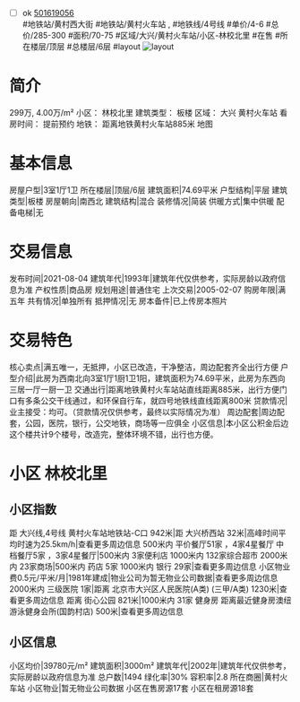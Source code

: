 - [ ] ok [501619056](https://bj.5i5j.com/ershoufang/501619056.html)  
 #地铁站/黄村西大街 #地铁站/黄村火车站 ,  #地铁线/4号线
#单价/4-6 #总价/285-300 #面积/70-75   #区域/大兴/黄村火车站/小区-林校北里 #在售 #所在楼层/顶层 #总楼层/6层 #layout 
![layout](http://image2a.5i5j.com/bdir/layout/adddb7c5883d4afe83a2044d8716a8ba.jpg_P5.jpg) 
# 简介 
 299万,  4.00万/m² 
小区： 林校北里
建筑类型： 板楼
区域： 大兴 黄村火车站
看房时间： 提前预约
地铁： 距离地铁黄村火车站885米 地图
# 基本信息 
 房屋户型|3室1厅1卫
所在楼层|顶层/6层
建筑面积|74.69平米
户型结构|平层
建筑类型|板楼
房屋朝向|南西北
建筑结构|混合
装修情况|简装
供暖方式|集中供暖
配备电梯|无
# 交易信息 
 发布时间|2021-08-04
建筑年代|1993年|建筑年代仅供参考，实际房龄以政府信息为准
产权性质|商品房
规划用途|普通住宅
上次交易|2005-02-07
购房年限|满五年
共有情况|单独所有
抵押情况|无
房本备件|已上传房本照片
# 交易特色 
 核心卖点|满五唯一，无抵押，小区已改造，干净整洁，周边配套齐全出行方便
户型介绍|此房为西南北向3室1厅1厨1卫1阳，建筑面积为74.69平米，此房为东西向三居一厅一厨一卫
交通出行|距离地铁黄村火车站站直线距离885米，出行方便门口有多条公交干线通过，和环保自行车，就四号地铁线直线距离800米
贷款情况|业主接受：均可。（贷款情况仅供参考，最终以实际情况为准）
周边配套|周边配套，公园，医院，银行，公交地铁，商场等一应俱全
小区信息|本小区公积金后边这个楼共计9个楼号，改造完，整体环境不错，出行也方便。
# 小区 林校北里
## 小区指数 
 距 大兴线,4号线 黄村火车站地铁站-C口 942米|距 大兴桥西站 32米|高峰时间平均时速为25.5km/h|查看更多周边信息
500米内 平价餐厅51家 ，4家4星餐厅
中档餐厅5家 ，3家4星餐厅|500米内 3家便利店
1000米内 132家综合超市
2000米内 23家商场|500米内 药店 5家
1000米内 银行 29家|查看更多周边信息
小区物业费0.5元/平米/月|1981年建成|物业公司为暂无物业公司数据|查看更多周边信息
2000米内 三级医院 1家|距离 北京市大兴区人民医院(A类) (三甲/A类) 1230米|查看更多周边信息
距离 街心公园 821米|1000米内 31家 健身房
距离最近健身房澳纽游泳健身会所(国韵村店) 500米|查看更多周边信息
## 小区信息 
 小区均价|39780元/m²
建筑面积|3000m²
建筑年代|2002年|建筑年代仅供参考，实际房龄以政府信息为准
总户数|1494
绿化率|30%
容积率|2.8
所在商圈|黄村火车站
小区物业|暂无物业公司数据
小区在售房源17套
小区在租房源18套

